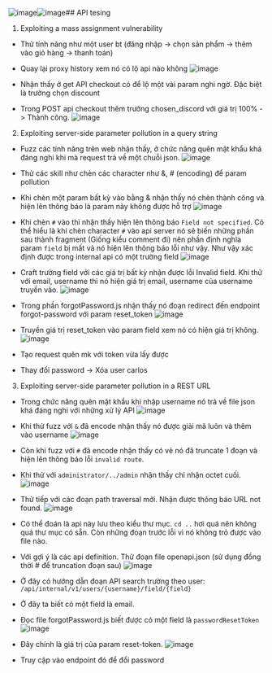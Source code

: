 ![image](https://github.com/capy3ra/portswigger/assets/80744099/0b29ee79-9b4b-4f85-ae3b-f97a269e785c)![image](https://github.com/capy3ra/portswigger/assets/80744099/7ee56892-66bb-406d-a36f-406513ab4662)## API tesing

1. Exploiting a mass assignment vulnerability
- Thử tính năng như một user bt (đăng nhập -> chọn sản phẩm -> thêm vào giỏ hàng -> thanh toán)
- Quay lại proxy history xem nó có lộ api nào không
![image](https://github.com/capy3ra/portswigger/assets/80744099/e6cd7d73-5357-4737-94dd-363fa3b66d4b)

- Nhận thấy ở get API checkout có để lộ một vài param nghi ngờ. Đặc biệt là trường chọn discount
- Trong POST api checkout thêm trường chosen_discord với giá trị 100% -> Thành công.
![image](https://github.com/capy3ra/portswigger/assets/80744099/1d3573e7-896b-416c-913d-a6ef2bec060d)

2. Exploiting server-side parameter pollution in a query string
- Fuzz các tính năng trên web nhận thấy, ở chức năng quên mật khẩu khá đáng nghi khi mà request trả về một chuỗi json.
![image](https://github.com/capy3ra/portswigger/assets/80744099/9c72ff45-5317-455c-8bdb-93db8100ba4e)

- Thử các skill như chèn các character như &, # (encoding) để param pollution
- Khi chèn một param bất kỳ vào bằng & nhận thấy nó chèn thành công và hiện lên thông báo là param này không được hỗ trợ
![image](https://github.com/capy3ra/portswigger/assets/80744099/e5ab8b52-de85-4268-ae71-587545eca385)

- Khi chèn `#` vào thì nhận thấy hiện lên thông báo `Field not specified`. Có thể hiểu là khi chèn character `#` vào api server nó sẽ biến những phần sau thành fragment (Giống kiểu comment đi) nên phần định nghĩa param `field` bị mất và nó hiện lên thông báo lỗi như vậy. Như vậy xác định được trong internal api có một trường field 
![image](https://github.com/capy3ra/portswigger/assets/80744099/1c52cf5c-d614-4b63-b920-5494c37e1ef7)

- Craft trường field với các giá trị bất kỳ nhận được lỗi Invalid field. Khi thử với email, username thì nó hiện giá trị email, username của username truyền vào.
![image](https://github.com/capy3ra/portswigger/assets/80744099/d6436d4a-1027-465a-a371-6428c6ea8114)

- Trong phần forgotPassword.js nhận thấy nó đoạn redirect đến endpoint forgot-password với param reset_token
![image](https://github.com/capy3ra/portswigger/assets/80744099/fd018423-d493-4b21-8c03-622866dfcd3a)

- Truyền giá trị reset_token vào param field xem nó có hiện giá trị không.
![image](https://github.com/capy3ra/portswigger/assets/80744099/30bfc904-b9dc-4f99-88cd-6808c044f059)

- Tạo request quên mk với token vừa lấy được
- Thay đổi password -> Xóa user carlos

3. Exploiting server-side parameter pollution in a REST URL
- Trong chức năng quên mật khẩu khi nhập username nó trả về file json khá đáng nghi với những xử lý API
![image](https://github.com/capy3ra/portswigger/assets/80744099/4f6179cd-1ed4-4c02-a0d0-c307d056690c)

- Khi thử fuzz với `&` đã encode nhận thấy nó được giải mã luôn và thêm vào username
![image](https://github.com/capy3ra/portswigger/assets/80744099/56dacb97-f3ec-4a37-98e9-78aba8d7f6cf)

- Còn khi fuzz với `#` đã encode nhận thấy có vẻ nó đã truncate 1 đoạn và hiện lên thông báo lỗi `invalid route`.
- Khi thử với `administrator/../admin` nhận thấy chỉ nhận octet cuối.
![image](https://github.com/capy3ra/portswigger/assets/80744099/99d5f36f-c239-46da-8aba-f1ef5b2a93b3)

- Thử tiếp với các đoạn path traversal mới. Nhận được thông báo URL not found.
![image](https://github.com/capy3ra/portswigger/assets/80744099/262c86e1-11ad-4193-ae57-0fd2217a716f)

- Có thể đoán là api này lưu theo kiểu thư mục. `cd ..` hơi quá nên không quá thư mục có sẵn. Còn những đoạn trước lỗi vì nó không trỏ được vào file nào.
- Với gợi ý là các api definition. Thử đoạn file openapi.json (sử dụng đồng thời # để truncation đoạn sau)
![image](https://github.com/capy3ra/portswigger/assets/80744099/e71963a0-7590-4a09-93ad-41f31b2e1c68)

- Ở đây có hướng dẫn đoạn API search trường theo user:
`/api/internal/v1/users/{username}/field/{field}`
- Ở đây ta biết có một field là email.
- Đọc file forgotPassword.js biết được có một field là `passwordResetToken`
![image](https://github.com/capy3ra/portswigger/assets/80744099/22567648-52b9-49f4-ae97-527d05ffa585)

- Đây chính là giá trị của param reset-token.
![image](https://github.com/capy3ra/portswigger/assets/80744099/d5443e51-6cb5-437f-afcf-8e51bbb6150d)

- Truy cập vào endpoint đó để đổi password

